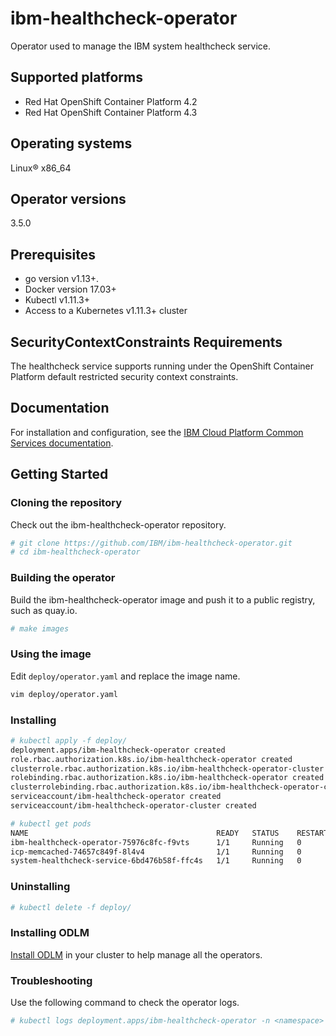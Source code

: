 
# ibm-healthcheck-operator

Operator used to manage the IBM system healthcheck service.

## Supported platforms

- Red Hat OpenShift Container Platform 4.2
- Red Hat OpenShift Container Platform 4.3

## Operating systems

Linux® x86_64

## Operator versions

3.5.0

## Prerequisites

- go version v1.13+.
- Docker version 17.03+
- Kubectl v1.11.3+
- Access to a Kubernetes v1.11.3+ cluster

## SecurityContextConstraints Requirements
The healthcheck service supports running under the OpenShift Container Platform default restricted security context constraints.

## Documentation

For installation and configuration, see the [IBM Cloud Platform Common Services documentation](http://ibm.biz/cpcsdocs).

## Getting Started

### Cloning the repository

Check out the ibm-healthcheck-operator repository.

```bash
# git clone https://github.com/IBM/ibm-healthcheck-operator.git
# cd ibm-healthcheck-operator
```

### Building the operator

Build the ibm-healthcheck-operator image and push it to a public registry, such as quay.io.

```bash
# make images
```

### Using the image

Edit `deploy/operator.yaml` and replace the image name.

```bash
vim deploy/operator.yaml
```

### Installing

```bash
# kubectl apply -f deploy/
deployment.apps/ibm-healthcheck-operator created
role.rbac.authorization.k8s.io/ibm-healthcheck-operator created
clusterrole.rbac.authorization.k8s.io/ibm-healthcheck-operator-cluster created
rolebinding.rbac.authorization.k8s.io/ibm-healthcheck-operator created
clusterrolebinding.rbac.authorization.k8s.io/ibm-healthcheck-operator-cluster created
serviceaccount/ibm-healthcheck-operator created
serviceaccount/ibm-healthcheck-operator-cluster created
```

```bash
# kubectl get pods
NAME                                          READY   STATUS    RESTARTS   AGE
ibm-healthcheck-operator-75976c8fc-f9vts      1/1     Running   0          62s
icp-memcached-74657c849f-8l4v4                1/1     Running   0          33s
system-healthcheck-service-6bd476b58f-ffc4s   1/1     Running   0          32s
```

### Uninstalling

```bash
# kubectl delete -f deploy/
```

### Installing ODLM

[Install ODLM](https://github.com/IBM/operand-deployment-lifecycle-manager/blob/master/docs/install/install.md) in your cluster to help manage all the operators.

### Troubleshooting

Use the following command to check the operator logs.

```bash
# kubectl logs deployment.apps/ibm-healthcheck-operator -n <namespace>
```
